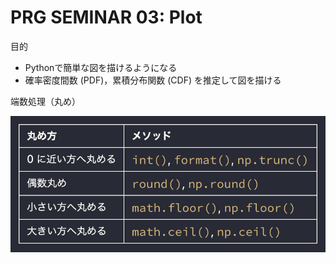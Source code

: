 # PRG SEMINAR 03: Plot

目的
- Pythonで簡単な図を描けるようになる
- 確率密度間数 (PDF)，累積分布関数 (CDF) を推定して図を描ける

端数処理（丸め）

![](figure/rounding.png)